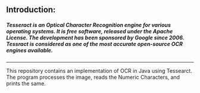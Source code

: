 ## **Introduction:**

##### Tesseract is an Optical Character Recognition engine for various operating systems. It is free software, released under the Apache License. The development has been sponsored by Google since 2006. Tessract is considered as one of the most accurate open-source OCR engines available.

<hr>

This repository contains an implementation of OCR in Java using Tessearct. The program processes the image, reads the Numeric Characters, and prints the same.

